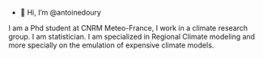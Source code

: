 - 👋 Hi, I’m @antoinedoury

I am a Phd student at CNRM Meteo-France, I work in a climate research group.
I am statistician. 
I am specialized in Regional Climate modeling and more specially on the emulation of expensive climate models. 

 

<!---
antoinedoury/antoinedoury is a ✨ special ✨ repository because its `README.md` (this file) appears on your GitHub profile.
You can click the Preview link to take a look at your changes.
--->
